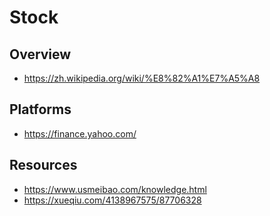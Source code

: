 # Stock

## Overview

- https://zh.wikipedia.org/wiki/%E8%82%A1%E7%A5%A8

## Platforms

- https://finance.yahoo.com/

## Resources

- https://www.usmeibao.com/knowledge.html
- https://xueqiu.com/4138967575/87706328
